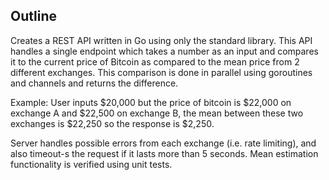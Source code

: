 ## Outline
Creates a REST API written in Go using only the standard library. This API handles a single endpoint which takes a number as an input and compares it to the current price of Bitcoin as compared to the mean price from 2 different exchanges. This comparison is done in parallel using goroutines and channels and returns the difference.

Example: User inputs $20,000 but the price of bitcoin is $22,000 on exchange A and $22,500 on exchange B, the mean between these two exchanges is $22,250 so the response is $2,250.

Server handles possible errors from each exchange (i.e. rate limiting), and also timeout-s the request if it lasts more than 5 seconds. Mean estimation functionality is verified using unit tests.
